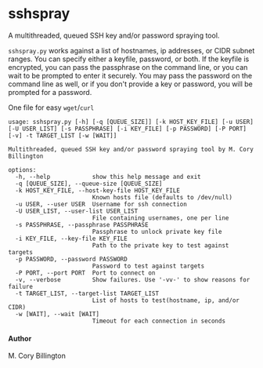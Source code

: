 # sshspray

A multithreaded, queued SSH key and/or password spraying tool.

`sshspray.py` works against a list of hostnames, ip addresses, or CIDR subnet ranges.
You can specify either a keyfile, password, or both. If the keyfile is encrypted, you
can pass the passphrase on the command line, or you can wait to be prompted to enter
it securely. You may pass the password on the command line as well, or if you don't
provide a key or password, you will be prompted for a password.

One file for easy `wget`/`curl`

```
usage: sshspray.py [-h] [-q [QUEUE_SIZE]] [-k HOST_KEY_FILE] [-u USER] [-U USER_LIST] [-s PASSPHRASE] [-i KEY_FILE] [-p PASSWORD] [-P PORT] [-v] -t TARGET_LIST [-w [WAIT]]

Multithreaded, queued SSH key and/or password spraying tool by M. Cory Billington

options:
  -h, --help            show this help message and exit
  -q [QUEUE_SIZE], --queue-size [QUEUE_SIZE]
  -k HOST_KEY_FILE, --host-key-file HOST_KEY_FILE
                        Known hosts file (defaults to /dev/null)
  -u USER, --user USER  Username for ssh connection
  -U USER_LIST, --user-list USER_LIST
                        File containing usernames, one per line
  -s PASSPHRASE, --passphrase PASSPHRASE
                        Passphrase to unlock private key file
  -i KEY_FILE, --key-file KEY_FILE
                        Path to the private key to test against targets
  -p PASSWORD, --password PASSWORD
                        Password to test against targets
  -P PORT, --port PORT  Port to connect on
  -v, --verbose         Show failures. Use '-vv-' to show reasons for failure
  -t TARGET_LIST, --target-list TARGET_LIST
                        List of hosts to test(hostname, ip, and/or CIDR)
  -w [WAIT], --wait [WAIT]
                        Timeout for each connection in seconds
```
#### Author
M. Cory Billington
